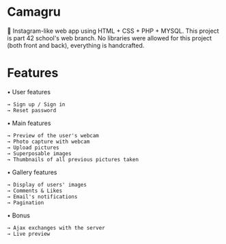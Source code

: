 # Camagru
📸 Instagram-like web app using HTML + CSS + PHP + MYSQL. This project is part 42 school's web branch. 
No libraries were allowed for this project (both front and back), everything is handcrafted.

# Features
  • User features
	
    → Sign up / Sign in
    → Reset password
		
  • Main features
	
    → Preview of the user's webcam
    → Photo capture with webcam
    → Upload pictures
    → Superposable images
    → Thumbnails of all previous pictures taken
    
  • Gallery features
	
    → Display of users' images
    → Comments & Likes
    → Email's notifications
    → Pagination
   
  • Bonus
	
    → Ajax exchanges with the server
    → Live preview
